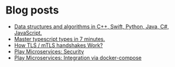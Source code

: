 # Blog posts
<!-- BLOG-POST-LIST:START -->
- [Data structures and algorithms in C++, Swift, Python, Java, C#, JavaScript.](https://dev.to/khaledhosseini/data-structures-and-algorithms-for-multi-language-programmers-c-swift-python-java-c-javascript-alp)
- [Master typescript types in 7 minutes.](https://dev.to/khaledhosseini/master-typescript-types-in-7-minutes-4pnd)
- [How TLS / mTLS handshakes Work?](https://dev.to/khaledhosseini/tls-mtls-handshake-5elp)
- [Play Microservices: Security](https://dev.to/khaledhosseini/play-microservices-security-45e4)
- [Play Microservices: Integration via docker-compose](https://dev.to/khaledhosseini/play-microservices-integration-via-docker-compose-2ddc)
<!-- BLOG-POST-LIST:END -->
